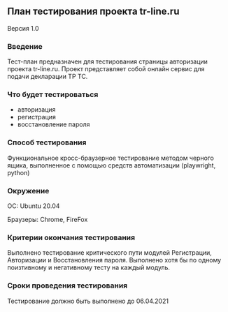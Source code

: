 ## План тестирования проекта tr-line.ru

Версия 1.0

### Введение

Тест-план предназначен для тестирования страницы 
авторизации проекта tr-line.ru. Проект представляет собой онлайн
сервис для подачи декларации ТР ТС. 

### Что будет тестироваться
* авторизация
* регистрация
* восстановление пароля

### Способ тестирования

Функциональное кросс-браузерное тестирование методом черного 
ящика, выполненное с помощью средств автоматизации 
(playwright, python)

### Окружение

ОС: Ubuntu 20.04

Браузеры: Chrome, FireFox

### Критерии окончания тестирования

Выполнено тестирование критического пути модулей Регистрации, 
Авторизации и Восстановления пароля. Выполнено хотя бы по 
одному поизтивному и негативному тесту на каждый модуль.

### Сроки проведения тестирования

Тестирование должно быть выполнено до 06.04.2021 
